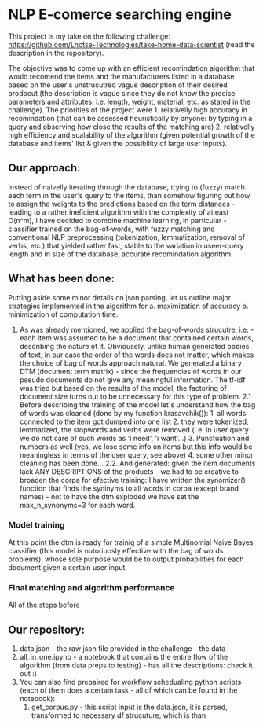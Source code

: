 # NLP E-comerce searching engine

This project is my take on the following challenge: https://github.com/Lhotse-Technologies/take-home-data-scientist (read the description in the repository).

The objective was to come up with an efficient recomindation algorithm that would recomend the items and the manufacturers listed in a database based on the user's unstrucutred vague description of their desired prodocut (the description is vague since they do not know the precise parameters and attributes, i.e. length, weight, material, etc. as stated in the challenge). The priorities of the project were 1. relativelly high accuracy in recomindation (that can be assessed heuristically by anyone: by typing in a query and observing how close the results of the matching are) 2. relativelly high efficiency and scalability of the algorithm (given potential growth of the database and items' list & given the possibility of large user inputs).

## Our approach:

Instead of naivelly iterating through the database, trying to (fuzzy) match each term in the user's query to the items, than somehow figuring out how to assign the weights to the predictions based on the term distances - leading to a rather ineficient algorithm with the complexity of atleast O(n^m), I have decided to combine machine learning, in particular - classifier trained on the bag-of-words, with fuzzy matching and conventional NLP preprocessing (tokenization, lemmatization, removal of verbs, etc.) that yielded rather fast, stable to the variation in useer-query length and in size of the database, accurate recomindation algorithm. 

## What has been done:

Putting aside some minor details on json parsing, let us outline major strategies implemented in the algorithm for  a. maximization of accuracy b. minimization of computation time.

1. As was already mentioned, we applied the bag-of-words strucutre, i.e. - each item was assumed to be a document that contained certain words, describing the nature of it. Obviousely, unlike human generated bodies of text, in our case the order of the words does not matter, which makes the choice of bag of words approach natural. We generated a binary DTM (document term matrix) - since the frequencies of words in our pseudo documents do not give any meaningful information. The tf-idf was tried but based on the results of the model, the factoring of document size turns out to be unnecessary for this type of problem. 
2.1 Before describing the training of the model let's understand how the bag of words was cleaned (done by my function krasavchik()):
        1. all words connected to the item got dumped into one list
        2. they were tokenized, lemmatized, the stopwords and verbs were removed (i.e. in user query we do not care of such words as 'i need', 'i want'...)
        3. Punctuation and numbers as well (yes, we lose some info on items but this info would be meaningless in terms of the user query, see above)
        4. some other minor cleaning has been done...
2.2. And generated: given the item documents lack ANY DESCRIPTIONS of the products - we had to be creative to broaden the corpa for efective training:
I have written the synomizer() function that finds the syninyms to all words in corpa (except brand names) - not to have the dtm exploded we have set the max_n_synonyms=3 for each word.

### Model training 
At this point the dtm is ready for trainig of a simple Multinomial Naive Bayes classifier (this model is nutoriuosly effective with the bag of words problems), whose sole purpose would be to output probabilities for each document given a certain user input.

### Final matching and algorithm performance

All of the steps before 


## Our repository:
1. data.json - the raw json file provided in the challenge - the data
2. all_in_one.ipynb - a notebook that contains the entire flow of the algorithm (from data preps to testing) - has all the descriptions: check it out :)
3. You can also find prepaired for workflow schedualing python scripts (each of them does a certain task - all of which can be found in the notebook):
    1. get_corpus.py - this script input is the data.json, it is parsed, transformed to necessary df strucuture, which is than 

